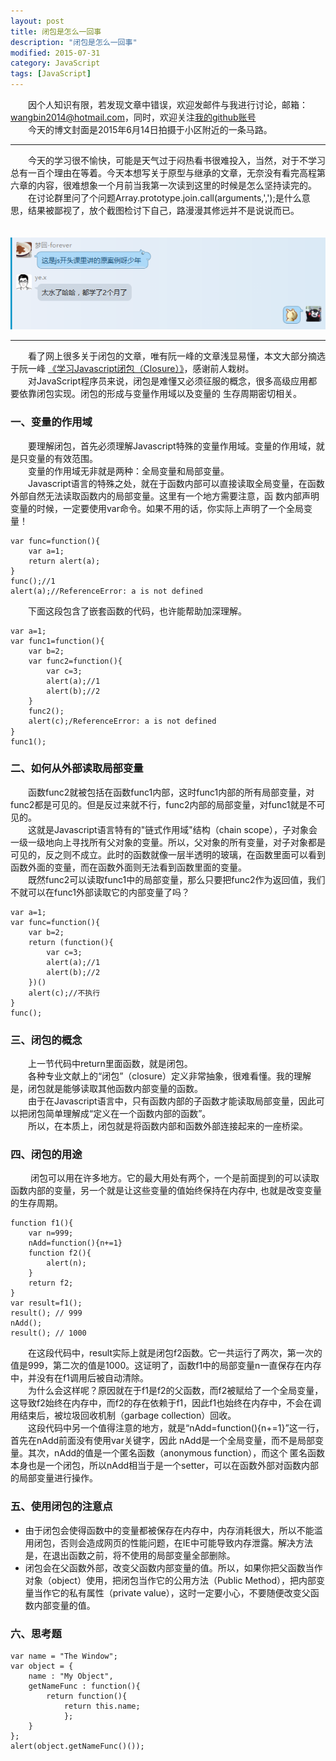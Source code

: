 ```yaml
---
layout: post
title: 闭包是怎么一回事
description: "闭包是怎么一回事"
modified: 2015-07-31
category: JavaScript
tags: [JavaScript]
---
```


　　因个人知识有限，若发现文章中错误，欢迎发邮件与我进行讨论，邮箱：wangbin2014@hotmail.com，同时，欢迎关注[我的github账号](https://github.com/wangbin2015)      
　　今天的博文封面是2015年6月14日拍摄于小区附近的一条马路。    　　        

***
　　今天的学习很不愉快，可能是天气过于闷热看书很难投入，当然，对于不学习总有一百个理由在等着。今天本想写关于原型与继承的文章，无奈没有看完高程第六章的内容，很难想象一个月前当我第一次读到这里的时候是怎么坚持读完的。     
　　在讨论群里问了个问题Array.prototype.join.call(arguments,',');是什么意思，结果被鄙视了，放个截图检讨下自己，路漫漫其修远并不是说说而已。

　　![](../images/post/20150731/20150731.png)

***

　　看了网上很多关于闭包的文章，唯有阮一峰的文章浅显易懂，本文大部分摘选于阮一峰 [《学习Javascript闭包（Closure）》](http://www.ruanyifeng.com/blog/2009/08/learning_javascript_closures.html)，感谢前人栽树。     
　　对JavaScript程序员来说，闭包是难懂又必须征服的概念，很多高级应用都要依靠闭包实现。闭包的形成与变量作用域以及变量的
生存周期密切相关。

### 一、变量的作用域

　　要理解闭包，首先必须理解Javascript特殊的变量作用域。变量的作用域，就是只变量的有效范围。       
　　变量的作用域无非就是两种：全局变量和局部变量。      
　　Javascript语言的特殊之处，就在于函数内部可以直接读取全局变量，在函数外部自然无法读取函数内的局部变量。这里有一个地方需要注意，函
数内部声明变量的时候，一定要使用var命令。如果不用的话，你实际上声明了一个全局变量！

    var func=function(){
        var a=1;
        return alert(a);
    }
    func();//1
    alert(a);//ReferenceError: a is not defined
   
　　下面这段包含了嵌套函数的代码，也许能帮助加深理解。

    var a=1;
    var func1=function(){
        var b=2;
        var func2=function(){
            var c=3;
            alert(a);//1
            alert(b);//2
        }
        func2();
        alert(c);/ReferenceError: a is not defined
    }　
    func1();
    
### 二、如何从外部读取局部变量

　　函数func2就被包括在函数func1内部，这时func1内部的所有局部变量，对func2都是可见的。但是反过来就不行，func2内部的局部变量，对func1就是不可见的。      
　　这就是Javascript语言特有的"链式作用域"结构（chain scope），子对象会一级一级地向上寻找所有父对象的变量。所以，父对象的所有变量，对子对象都是可见的，反之则不成立。此时的函数就像一层半透明的玻璃，在函数里面可以看到函数外面的变量，而在函数外面则无法看到函数里面的变量。          
　　既然func2可以读取func1中的局部变量，那么只要把func2作为返回值，我们不就可以在func1外部读取它的内部变量了吗？
    
    var a=1;
    var func=function(){
        var b=2;
        return (function(){
            var c=3;
            alert(a);//1
            alert(b);//2
        })()
        alert(c);//不执行
    }
    func();
    
### 三、闭包的概念
    
　　上一节代码中return里面函数，就是闭包。     
　　各种专业文献上的“闭包”（closure）定义非常抽象，很难看懂。我的理解是，闭包就是能够读取其他函数内部变量的函数。      
　　由于在Javascript语言中，只有函数内部的子函数才能读取局部变量，因此可以把闭包简单理解成“定义在一个函数内部的函数”。       
　　所以，在本质上，闭包就是将函数内部和函数外部连接起来的一座桥梁。      

### 四、闭包的用途
　　
闭包可以用在许多地方。它的最大用处有两个，一个是前面提到的可以读取函数内部的变量，另一个就是让这些变量的值始终保持在内存中,
也就是改变变量的生存周期。

    function f1(){
        var n=999;
        nAdd=function(){n+=1}
        function f2(){
            alert(n);
        }
        return f2;
    }
    var result=f1();
    result(); // 999
    nAdd();
    result(); // 1000
    
　　在这段代码中，result实际上就是闭包f2函数。它一共运行了两次，第一次的值是999，第二次的值是1000。这证明了，函数f1中的局部变量n一直保存在内存中，并没有在f1调用后被自动清除。    
　　为什么会这样呢？原因就在于f1是f2的父函数，而f2被赋给了一个全局变量，这导致f2始终在内存中，而f2的存在依赖于f1，因此f1也始终在内存中，不会在调用结束后，被垃圾回收机制（garbage collection）回收。    
　　这段代码中另一个值得注意的地方，就是“nAdd=function(){n+=1}”这一行，首先在nAdd前面没有使用var关键字，因此 nAdd是一个全局变量，而不是局部变量。其次，nAdd的值是一个匿名函数（anonymous function），而这个
匿名函数本身也是一个闭包，所以nAdd相当于是一个setter，可以在函数外部对函数内部的局部变量进行操作。

### 五、使用闭包的注意点

* 由于闭包会使得函数中的变量都被保存在内存中，内存消耗很大，所以不能滥用闭包，否则会造成网页的性能问题，在IE中可能导致内存泄露。解决方法是，在退出函数之前，将不使用的局部变量全部删除。
* 闭包会在父函数外部，改变父函数内部变量的值。所以，如果你把父函数当作对象（object）使用，把闭包当作它的公用方法（Public Method），把内部变量当作它的私有属性（private value），这时一定要小心，不要随便改变父函数内部变量的值。

### 六、思考题

    var name = "The Window";   
    var object = {   
        name : "My Object",   
        getNameFunc : function(){   
            return function(){   
                return this.name;   
                };  
        }   
    };   
    alert(object.getNameFunc()()); 

